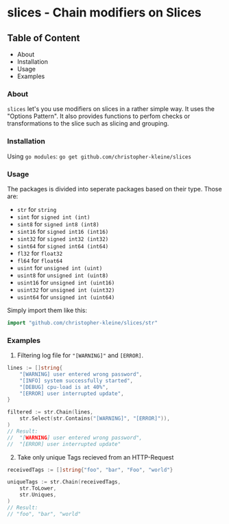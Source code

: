 # slices - Chain modifiers on Slices

## Table of Content

- About
- Installation
- Usage
- Examples

### About

`slices` let's you use modifiers on slices in a rather simple way. It uses the
"Options Pattern". It also provides functions to perfom checks or transformations
to the slice such as slicing and grouping.

### Installation

Using `go modules`: `go get github.com/christopher-kleine/slices`

### Usage

The packages is divided into seperate packages based on their type. Those are:

- `str` for `string`
- `sint` for `signed int (int)`
- `sint8` for `signed int8 (int8)`
- `sint16` for `signed int16 (int16)`
- `sint32` for `signed int32 (int32)`
- `sint64` for `signed int64 (int64)`
- `fl32` for `float32`
- `fl64` for `float64`
- `usint` for `unsigned int (uint)` 
- `usint8` for `unsigned int (uint8)` 
- `usint16` for `unsigned int (uint16)` 
- `usint32` for `unsigned int (uint32)` 
- `usint64` for `unsigned int (uint64)` 

Simply import them like this:

```go
import "github.com/christopher-kleine/slices/str"
```

### Examples

1. Filtering log file for `"[WARNING]"` and `[ERROR]`.

```go
lines := []string{
	"[WARNING] user entered wrong password",
	"[INFO] system successfully started",
	"[DEBUG] cpu-load is at 40%",
	"[ERROR] user interrupted update",
}

filtered := str.Chain(lines,
	str.Select(str.Contains("[WARNING]", "[ERROR]")),
)
// Result:
// 	"[WARNING] user entered wrong password",
//	"[ERROR] user interrupted update"

```

2. Take only unique Tags recieved from an HTTP-Request

```go
receivedTags := []string{"foo", "bar", "Foo", "world"}

uniqueTags := str.Chain(receivedTags,
	str.ToLower,
	str.Uniques,
)
// Result:
// "foo", "bar", "world"
```
